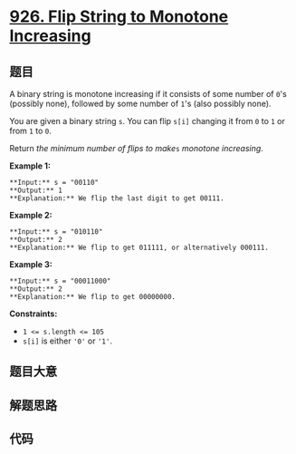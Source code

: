 # [926. Flip String to Monotone Increasing](https://leetcode.com/problems/flip-string-to-monotone-increasing)

## 题目

A binary string is monotone increasing if it consists of some number of `0`'s
(possibly none), followed by some number of `1`'s (also possibly none).

You are given a binary string `s`. You can flip `s[i]` changing it from `0` to
`1` or from `1` to `0`.

Return _the minimum number of flips to make_`s` _monotone increasing_.



**Example 1:**

    
    
    **Input:** s = "00110"
    **Output:** 1
    **Explanation:** We flip the last digit to get 00111.
    

**Example 2:**

    
    
    **Input:** s = "010110"
    **Output:** 2
    **Explanation:** We flip to get 011111, or alternatively 000111.
    

**Example 3:**

    
    
    **Input:** s = "00011000"
    **Output:** 2
    **Explanation:** We flip to get 00000000.
    



**Constraints:**

  * `1 <= s.length <= 105`
  * `s[i]` is either `'0'` or `'1'`.


## 题目大意

## 解题思路

## 代码

```javascript

```
